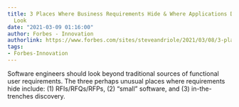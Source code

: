```yaml
---
title: 3 Places Where Business Requirements Hide & Where Applications Developers Should
  Look
date: "2021-03-09 01:16:00"
author: Forbes - Innovation
authorlink: https://www.forbes.com/sites/steveandriole/2021/03/08/3-places-where-business-requirements-hide--where-applications-developers-should-look/
tags:
- Forbes-Innovation
---
```

Software engineers should look beyond traditional sources of functional user requirements. The three perhaps unusual places where requirements hide include: (1) RFIs/RFQs/RFPs, (2) “small” software, and (3) in-the-trenches discovery.